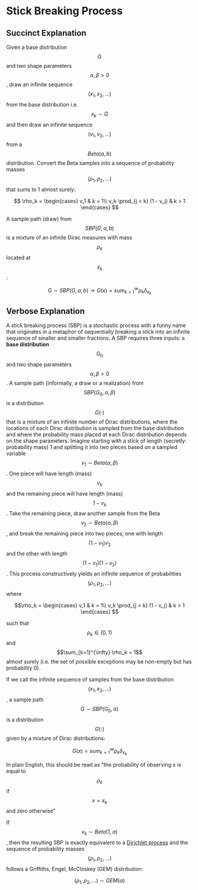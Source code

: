 # Stick Breaking Process


## Succinct Explanation

Given a base distribution $$G$$ and two shape parameters $$\alpha, \beta > 0$$, draw 
an infinite sequence $$(x_1, x_2, ...)$$ from the base distribution i.e. $$x_k \sim G$$ and
then draw an infinite sequence $$(v_1, v_2, ...)$$ from a $$Beta(a, b)$$ distribution.
Convert the Beta samples into a sequence of probability masses $$(\rho_1, \rho_2, ...)$$
that sums to 1 almost surely:

$$
\rho_k = \begin{cases}
v_1 & k = 1\\
v_k \prod_{j < k} (1 - v_j) & k > 1
\end{cases}
$$

A sample path (draw) from $$SBP(G, a, b)$$ is a mixture of an infinite Dirac measures with
mass $$\rho_k$$ located at $$x_k$$:

$$G \sim SBP(G, a, b) \rightarrow G(x) = sum_{k=1}^{\infty} \rho_k \delta_{x_k}$$


## Verbose Explanation

A stick breaking process (SBP) is a stochastic process with a funny name that originates
in a metaphor of sequentially breaking a stick into an infinite sequence of smaller
and smaller fractions. A SBP requires three inputs: a __base distribution__ $$G_0$$
and two shape parameters $$\alpha, \beta > 0$$. A sample path (informally, a draw or 
a realization) from $$SBP(G_0, \alpha, \beta)$$ is a distribution $$G(\cdot)$$ that is a mixture
of an infinite number of Dirac distributions, where the locations of each Dirac distribution
is sampled from the base distribution and where the probability mass placed at each
Dirac distribution depends on the shape parameters. Imagine starting with a stick of length
(secretly: probability mass) 1 and splitting it into two pieces based on a sampled variable
$$v_1 \sim Beta(\alpha, \beta)$$. One piece will have length (mass) $$v_k$$ and the remaining
piece will have length (mass) $$1 - v_k$$. Take the remaining piece, draw another sample
from the Beta $$v_2 \sim Beta(\alpha, \beta)$$, and break the remaining piece into two pieces,
one with length $$(1-v_1)v_2$$ and the other with length $$(1-v_1)(1-v_2)$$. This process
constructively yields an infinite sequence of probabilities $$(\rho_1, \rho_2, ...)$$ where

$$\rho_k = \begin{cases}
v_1 & k = 1\\
v_k \prod_{j < k} (1 - v_j) & k > 1
\end{cases}
$$


such that $$\rho_k \in (0, 1)$$ and $$\sum_{k=1}^{\infty} \rho_k = 1$$ almost surely (i.e. 
the set of possible exceptions may be non-empty but has probability 0). 

If we call the infinite sequence of samples from the base distribution $$(x_1, x_2, ...)$$,
a sample path $$G \sim SBP(G_0, \alpha)$$ is a distribution $$G(\cdot)$$ given by a mixture of Dirac distributions:

$$G(x) = sum_{k=1}^{\infty} \rho_k \delta_{x_k}$$

In plain English, this should be read as "the probability of observing x is equal
to $$\rho_k$$ if $$x=x_k$$ and zero otherwise"

If $$v_k \sim Beta(1, \alpha)$$, then the resulting SBP is exactly equivalent
to a [Dirichlet process](dirichlet_process.md) and the sequence of probability
masses $$(\rho_1, \rho_2, ...)$$ follows a Griffiths, Engel, McCloskey (GEM) distribution:

$$(\rho_1, \rho_2, ...) \sim GEM(\alpha) $$